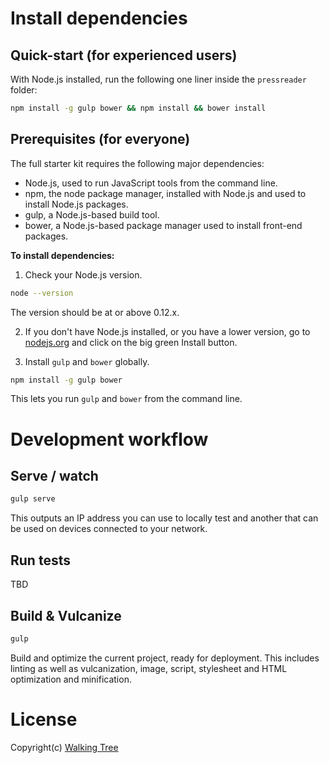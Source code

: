 # Install dependencies

## Quick-start (for experienced users)

With Node.js installed, run the following one liner inside the `pressreader` folder:

```sh
npm install -g gulp bower && npm install && bower install
```

## Prerequisites (for everyone)

The full starter kit requires the following major dependencies:

- Node.js, used to run JavaScript tools from the command line.
- npm, the node package manager, installed with Node.js and used to install Node.js packages.
- gulp, a Node.js-based build tool.
- bower, a Node.js-based package manager used to install front-end packages.

**To install dependencies:**

1)  Check your Node.js version.

```sh
node --version
```

The version should be at or above 0.12.x. 

2)  If you don't have Node.js installed, or you have a lower version, go to [nodejs.org](https://nodejs.org) and click on the big green Install button. 

3)  Install `gulp` and `bower` globally.

```sh
npm install -g gulp bower
```

This lets you run `gulp` and `bower` from the command line.

# Development workflow

## Serve / watch

```sh
gulp serve
```

This outputs an IP address you can use to locally test and another that can be used on devices connected to your network.

## Run tests

TBD

## Build & Vulcanize

```sh
gulp
```

Build and optimize the current project, ready for deployment. This includes linting as well as vulcanization, image, script, stylesheet and HTML optimization and minification.

# License

Copyright(c) [Walking Tree](http://walkingtree.in)